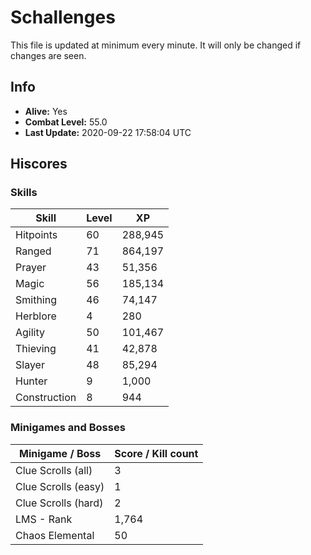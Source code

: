 # Schallenges

This file is updated at minimum every minute. It will only be changed if changes are seen.

## Info

 - **Alive:** Yes
 - **Combat Level:** 55.0
 - **Last Update:** 2020-09-22 17:58:04 UTC

## Hiscores

### Skills

| Skill | Level | XP |
|--|--|--|
| Hitpoints | 60 | 288,945 |
| Ranged | 71 | 864,197 |
| Prayer | 43 | 51,356 |
| Magic | 56 | 185,134 |
| Smithing | 46 | 74,147 |
| Herblore | 4 | 280 |
| Agility | 50 | 101,467 |
| Thieving | 41 | 42,878 |
| Slayer | 48 | 85,294 |
| Hunter | 9 | 1,000 |
| Construction | 8 | 944 |

### Minigames and Bosses

| Minigame / Boss | Score / Kill count |
|--|--|
| Clue Scrolls (all) | 3 |
| Clue Scrolls (easy) | 1 |
| Clue Scrolls (hard) | 2 |
| LMS - Rank | 1,764 |
| Chaos Elemental | 50 |
